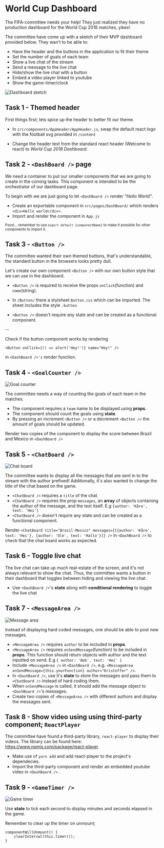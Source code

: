 # World Cup Dashboard

The FIFA-committee needs your help! They just realized they have no production dashboard for the World Cup 2018 matches, yikes!

The committee have come up with a sketch of their MVP dashboard provided below. They wan't to be able to:
* Have the header and the buttons in the application to fit their theme
* Set the number of goals of each team
* Show a live chat of the stream
* Send a message to the live chat
* Hide/show the live chat with a button
* Embed a video player linked to youtube
* Show the game-timer/clock

![Dashboard sketch](src/content/dashboard_sketch.png?raw=true "Dashboard sketch")

## Task 1 - Themed header

First things first; lets spice up the header to better fit our theme.

* In `src/components/AppHeader/AppHeader.js`, swap the default react logo with the football svg provided in `/content`

* Change the header text from the standard react header (Welcome to react) to _World Cup 2018 Dashboard_.

## Task 2 - ``<DashBoard />`` page
We need a container to put our smaller components that we are going to create in the coming tasks. This component is intended to be the orchestrator of our dashboard page.
 
To begin with we are just going to let `<DashBoard />` render _"Hello World"_.

* Create an exportable component in `src/pages/DashBoard/` which renders ``<div>Hello world</div>``.
* Import and render the component in `App.js`

<small>Pssst... remember to use `export default {componentName}` to make it possible for other components to import it.</small>

## Task 3 - ```<Button />```
The committee wanted their own themed buttons, that's understandable, the standard button in the browsers looks pretty dull. 

Let's create our own component ```<Button />``` with our own button style that we can use in the dashboard.

* ```<Button />``` is required to receive the props ```onClick```(function) and ```name```(string).

* In `/Button/` there a stylsheet `Button.css` which can be imported. The sheet includes the style `.button`.
* `<Button />` doesn't require any state and can be created as a functional component.

-- 

Check if the button component works by rendering
```
<Button onClick={() => alert('Hey!')} name="Hey!" />
```
in `<DashBoard />'s` render function.

## Task 4 - ``<GoalCounter />``
![Goal counter](src/content/goal_counter.png?raw=true "Goal counter") 

The committee needs a way of counting the goals of each team in the matches.

* The component requires a `team` name to be displayed using <strong>props</strong>.
* The component should count the goals using <strong>state</strong>.
* By pressing an increment ``<Button />`` or a decrement ``<Button />`` the amount of goals should be updated.

Render two copies of the component to display the score between Brazil and Mexico in ```<DashBoard />```

## Task 5 - ``<ChatBoard />``
![Chat board](src/content/chat_board.png?raw=true "Chat board")

The committee wants to display all the messages that are sent in to the stream with the author prefixed! Additionally, it's also wanted to change the title of the chat based on the game.

* `<ChatBoard />` requires a `title` of the chat.
* `<ChatBoard />` requires the prop `messages`, an <strong>array</strong> of objects containing the author of the message, and the text itself. E.g
`{author: 'Kåre', text: 'Hei'}`
* `<ChatBoard />` doesn't require any state and can be created as a functional component.

Render ```<ChatBoard title="Brazil-Mexico" messages={[{author: 'Kåre', text: 'Hei'}, {author: 'Ole', text: 'Hallo'}]} />``` in `<DashBoard />` to check that the chat board works as expected.

## Task 6 - Toggle live chat
The live chat can take up much real-estate of the screen, and it's not always relevant to show the chat. Thus, the committee wants a button in their dashboard that toggles between hiding and viewing the live chat.
* Use `<DashBoard />`'s <strong>state</strong> along with <strong>conditional rendering</strong> to toggle the live chat

## Task 7 - ``<MessageArea />``
![Message area](src/content/message_area.png?raw=true "Message area") 

Instead of displaying hard coded messages, one should be able to post new messages. 

* `<MessageArea />` requires `author` to be included in <strong>props</strong>.
* `<MessageArea />` requires `onSendMessage`(function) to be included in <strong>props</strong>. This function should return objects with author and the text inputted on send. E.g
`{ author: 'Bob', text: 'Hei' }`
* Include `<MessageArea />` in `<DashBoard />`, e.g. `<MessageArea onSendMessage={this.yourFunction} author="Kristoffer" />`. 
* In `<DashBoard />`, use it's <strong>state</strong> to store the messages and pass them to `<ChatBoard />` instead of hard coding them.
* When `onSendMessage` is called, it should add the message object to `<DashBoard />`'s messages.
* Create two copies of `<MessageArea />` with different authors and display the messages sent.

## Task 8 - Show video using using third-party component; ``ReactPlayer``
The committee have found a third-party library, `react-player` to display their videos. The library can be found here:
https://www.npmjs.com/package/react-player

* Make use of `yarn add` and add react-player to the project's dependecies.
* Import the third-party component and render an embedded youtube video in `<DashBoard />` .

## Task 9 - ``<GameTimer />``
![Game timer](src/content/game_timer.png?raw=true "Game timer") 

Use <strong>state</strong> to tick each second to display minutes and seconds elapsed in the game.

Remember to clear up the timer on unmount;

```  
componentWillUnmount() {
    clearInterval(this.timer());
}
```


